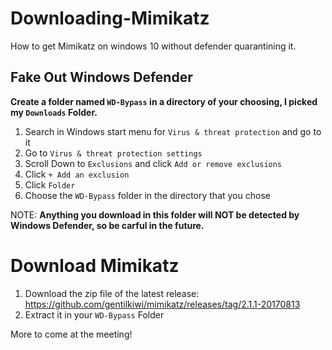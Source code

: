 # Downloading-Mimikatz
How to get Mimikatz on windows 10 without defender quarantining it.

## Fake Out Windows Defender

**Create a folder named `WD-Bypass` in a directory of your choosing, I picked my `Downloads` Folder.**

1. Search in Windows start menu for `Virus & threat protection` and go to it
2. Go to `Virus & threat protection settings` 
3. Scroll Down to `Exclusions` and click `Add or remove exclusions`
4. Click `+ Add an exclusion`
5. Click `Folder`
6. Choose the `WD-Bypass` folder in the directory that you chose

NOTE: **Anything you download in this folder will NOT be detected by Windows Defender, so be carful in the future.**

# Download Mimikatz

1. Download the zip file of the latest release: https://github.com/gentilkiwi/mimikatz/releases/tag/2.1.1-20170813
2. Extract it in your `WD-Bypass` Folder 
 
More to come at the meeting!
